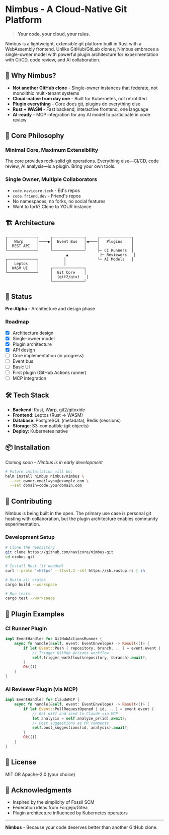 # Nimbus - A Cloud-Native Git Platform

> **Your code, your cloud, your rules.**

Nimbus is a lightweight, extensible git platform built in Rust with a WebAssembly frontend. Unlike GitHub/GitLab clones, Nimbus embraces a single-owner model with powerful plugin architecture for experimentation with CI/CD, code review, and AI collaboration.

## 🚀 Why Nimbus?

- **Not another GitHub clone** - Single-owner instances that federate, not monolithic multi-tenant systems
- **Cloud-native from day one** - Built for Kubernetes, not retrofitted
- **Plugin everything** - Core does git, plugins do everything else
- **Rust + WASM** - Fast backend, interactive frontend, one language
- **AI-ready** - MCP integration for any AI model to participate in code review

## 🎯 Core Philosophy

### Minimal Core, Maximum Extensibility
The core provides rock-solid git operations. Everything else—CI/CD, code review, AI analysis—is a plugin. Bring your own tools.

### Single Owner, Multiple Collaborators
- `code.navicore.tech` - Ed's repos
- `code.friend.dev` - Friend's repos
- No namespaces, no forks, no social features
- Want to fork? Clone to YOUR instance

## 🏗️ Architecture

```
┌─────────────┐     ┌──────────────┐     ┌──────────────┐
│   Warp      │────▶│  Event Bus   │◀────│   Plugins    │
│  REST API   │     │              │     │              │
└─────────────┘     └──────────────┘     ├─ CI Runners  │
                           ▲              ├─ Reviewers   │
┌─────────────┐           │              └─ AI Models   │
│   Leptos    │           │              
│  WASM UI    │     ┌──────────────┐     
└─────────────┘     │  Git Core    │     
                    │  (git2/gix)   │     
                    └──────────────┘     
```

## 🚦 Status

**Pre-Alpha** - Architecture and design phase

### Roadmap

- [x] Architecture design
- [x] Single-owner model
- [x] Plugin architecture
- [x] API design
- [ ] Core implementation (in progress)
- [ ] Event bus
- [ ] Basic UI
- [ ] First plugin (GitHub Actions runner)
- [ ] MCP integration

## 🛠️ Tech Stack

- **Backend**: Rust, Warp, git2/gitoxide
- **Frontend**: Leptos (Rust → WASM)
- **Database**: PostgreSQL (metadata), Redis (sessions)
- **Storage**: S3-compatible (git objects)
- **Deploy**: Kubernetes native

## 📦 Installation

*Coming soon - Nimbus is in early development*

```bash
# Future installation will be:
helm install nimbus nimbus/nimbus \
  --set owner.email=you@example.com \
  --set domain=code.yourdomain.com
```

## 🤝 Contributing

Nimbus is being built in the open. The primary use case is personal git hosting with collaboration, but the plugin architecture enables community experimentation.

### Development Setup

```bash
# Clone the repository
git clone https://github.com/navicore/nimbus-git
cd nimbus-git

# Install Rust (if needed)
curl --proto '=https' --tlsv1.2 -sSf https://sh.rustup.rs | sh

# Build all crates
cargo build --workspace

# Run tests
cargo test --workspace
```

## 🔌 Plugin Examples

### CI Runner Plugin
```rust
impl EventHandler for GitHubActionsRunner {
    async fn handle(&self, event: EventEnvelope) -> Result<()> {
        if let Event::Push { repository, branch, .. } = event.event {
            // Trigger GitHub Actions workflow
            self.trigger_workflow(&repository, &branch).await?;
        }
        Ok(())
    }
}
```

### AI Reviewer Plugin (via MCP)
```rust
impl EventHandler for ClaudeMCP {
    async fn handle(&self, event: EventEnvelope) -> Result<()> {
        if let Event::PullRequestOpened { id, .. } = event.event {
            // Get diff and send to Claude via MCP
            let analysis = self.analyze_pr(id).await?;
            // Post suggestions as PR comments
            self.post_suggestions(id, analysis).await?;
        }
        Ok(())
    }
}
```

## 📝 License

MIT OR Apache-2.0 (your choice)

## 🙏 Acknowledgments

- Inspired by the simplicity of Fossil SCM
- Federation ideas from Forgejo/Gitea
- Plugin architecture influenced by Kubernetes operators

---

**Nimbus** - Because your code deserves better than another GitHub clone.